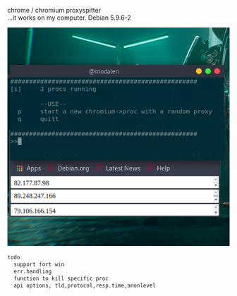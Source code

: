 chrome / chromium proxyspitter  
...it works on my computer. Debian 5.9.6-2

![alt text](https://raw.githubusercontent.com/l014/chroxy/main/run.png)

```
todo
  support fort win
  err.handling
  function to kill specific proc
  api options, tld,protocol,resp.time,anonlevel
```
